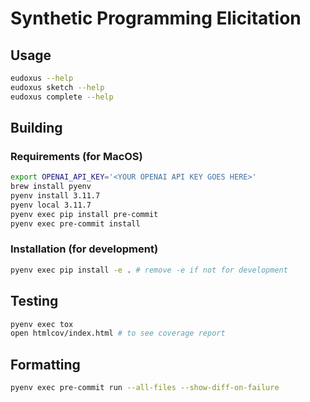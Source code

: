 # Synthetic Programming Elicitation

## Usage
```sh
eudoxus --help
eudoxus sketch --help
eudoxus complete --help
```

## Building

### Requirements (for MacOS)
```sh
export OPENAI_API_KEY='<YOUR OPENAI API KEY GOES HERE>'
brew install pyenv
pyenv install 3.11.7
pyenv local 3.11.7
pyenv exec pip install pre-commit
pyenv exec pre-commit install
```

### Installation (for development)
```sh
pyenv exec pip install -e . # remove -e if not for development
```

## Testing
```sh
pyenv exec tox
open htmlcov/index.html # to see coverage report
```

## Formatting
```sh
pyenv exec pre-commit run --all-files --show-diff-on-failure
```
